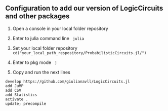 
## Configuration to add our version of LogicCircuits and other packages

1. Open a console in your local folder repository

2. Enter to julia command line
``` julia```

3. Set your local folder repository
```cd("your_local_path_respository/ProbabilisticCircuits.jl/")```

4. Enter to pkg mode
``` ]```

5. Copy and run the next lines
``` 
develop https://github.com/giulianavll/LogicCircuits.jl
add JuMP
add CSV
add Statistics
activate .
update; precompile
```